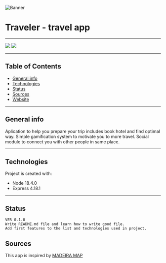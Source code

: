 ![Banner](/readme-img/banner.png)

# Traveler - travel app

<hr />

<img src="https://img.shields.io/badge/Version-0.1.0-green" /> <a target="blank" href="#"><img src="https://img.shields.io/badge/Website-Offline-red" /></a>

<hr />

## Table of Contents

* [General info](#general-info)
* [Technologies](#technologies)
* [Status](#status)
* [Sources](#sources)
* [Website](#)

<hr />

## General info

Aplication to help you prepare your trip includes book hotel and find optimal way. Simple gamification system to motivate you to more travel. Social module to connect you with other people in same place.


<hr />

## Technologies

Project is created with:
- Node 18.4.0
- Express 4.18.1

<hr />

## Status

```
VER 0.1.0
Write README.md file and learn how to write good file. 
Add first features to the list and technologies used in project.
```

## Sources

This app is inspired by [MADEIRA MAP](https://madeira-travel.madere-leguide.com/interactive-map-madeira)
